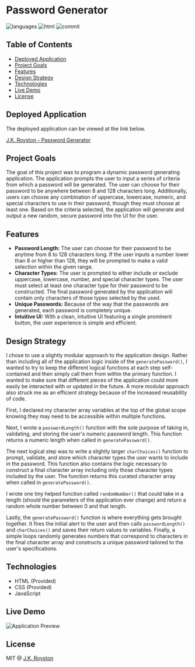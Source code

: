 # Password Generator

![languages](https://img.shields.io/github/languages/count/jxhnkndl/password-generator?style=plastic)
![html](https://img.shields.io/github/languages/top/jxhnkndl/password-generator?style=plastic)
![commit](https://img.shields.io/github/last-commit/jxhnkndl/password-generator?style=plastic)

## Table of Contents
* [Deployed Application](#deployed-application)
* [Project Goals](#project-goals)
* [Features](#features)
* [Design Strategy](#design-strategy)
* [Technologies](#technologies)
* [Live Demo](#live-demo)
* [License](#license)

## Deployed Application
The deployed application can be viewed at the link below.

[J.K. Royston - Password Generator](https://jxhnkndl.github.io/password-generator)

## Project Goals

The goal of this project was to program a dynamic password generating application. The application prompts the user to input a series of criteria from which a password will be generated. The user can choose for their password to be anywhere between 8 and 128 characters long. Additionally, users can choose any combination of uppercase, lowercase, numeric, and special characters to use in their password, though they must choose at least one. Based on the criteria selected, the application will generate and output a new random, secure password into the UI for the user.

## Features

* **Password Length:** The user can choose for their password to be anytime from 8 to 128 characters long. If the user inputs a number lower than 8 or higher than 128, they will be prompted to make a valid selection within the given range.
* **Character Types:** The user is prompted to either include or exclude uppercase, lowercase, number, and special character types. The user must select at least one character type for their password to be constructed. The final password generated by the application will contain only characters of those types selected by the used.
* **Unique Passwords:** Because of the way that the passwords are generated, each password is completely unique.
* **Intuitive UI:** With a clean, intuitive UI featuring a single prominent button, the user experience is simple and efficient.

## Design Strategy

I chose to use a slightly modular approach to the application design. Rather than including all of the application logic inside of the `generatePassword()`, I wanted to try to keep the different logical functions at each step self-contained and then simply call them from within the primary function. I wanted to make sure that different pieces of the application could more easily be interacted with or updated in the future. A more modular approach also struck me as an efficient strategy because of the increased reusability of code. 

First, I declared my character array variables at the top of the global scope knowing they may need to be accessible within multiple functions. 

Next, I wrote a `passwordLength()` function with the sole purpose of taking in, validating, and storing the user's numeric password length. This function returns a numeric length when called in `generatePassword()`.

The next logical step was to write a slightly larger `charChoices()` function to prompt, validate, and store which character types the user wants to include in the password. This function also contains the logic necessary to construct a final character array including only those character types included by the user. The function returns this curated character array when called in `generatePassword()`.

I wrote one tiny helped function called `randomNumber()` that could take in a length (should the parameters of the application ever change) and return a random whole number between 0 and that length.

Lastly, the `generatePassword()` function is where everything gets brought together. It fires the initial alert to the user and then calls `passwordLength()` and `charChoices()` and saves their return values to variables. Finally, a simple loops randomly generates numbers that correspond to characters in the final character array and constructs a unique password tailored to the user's specifications.

## Technologies
* HTML (Provided)
* CSS (Provided)
* JavaScript

## Live Demo

![Application Preview](assets/pass-gen-demo.gif)

## License

MIT @ [J.K. Royston](https://github.com/jxhnkndl)